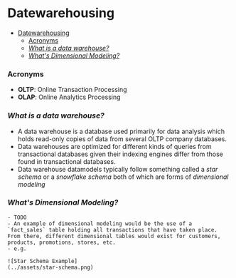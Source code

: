 # Datewarehousing

- [Datewarehousing](#datewarehousing)
    - [Acronyms](#acronyms)
    - [_What is a data warehouse?_](#what-is-a-data-warehouse)
    - [_What's Dimensional Modeling?_](#whats-dimensional-modeling)

### Acronyms
- __OLTP__: Online Transaction Processing
- __OLAP__: Online Analytics Processing 

### _What is a data warehouse?_
  - A data warehouse is a database used primarily for data analysis which holds read-only copies of data from several OLTP company databases. 
  - Data warehouses are optimized for different kinds of queries from transactional databases given their indexing engines differ from those found in transactional databases.
  - Data warehouse datamodels typically follow something called a _star schema_ or a _snowflake schema_ both of which are forms of _dimensional modeling_

### _What's Dimensional Modeling?_
    - TODO
    - An example of dimensional modeling would be the use of a `fact_sales` table holding all transactions that have taken place. From there, different dimensional tables would exist for customers, products, promotions, stores, etc. 
    - e.g.

    ![Star Schema Example]
    (../assets/star-schema.png)